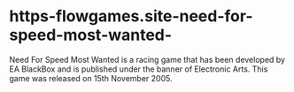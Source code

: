 # https-flowgames.site-need-for-speed-most-wanted-
Need For Speed Most Wanted is a racing game that has been developed by EA BlackBox and is published under the banner of Electronic Arts. This game was released on 15th November 2005.
